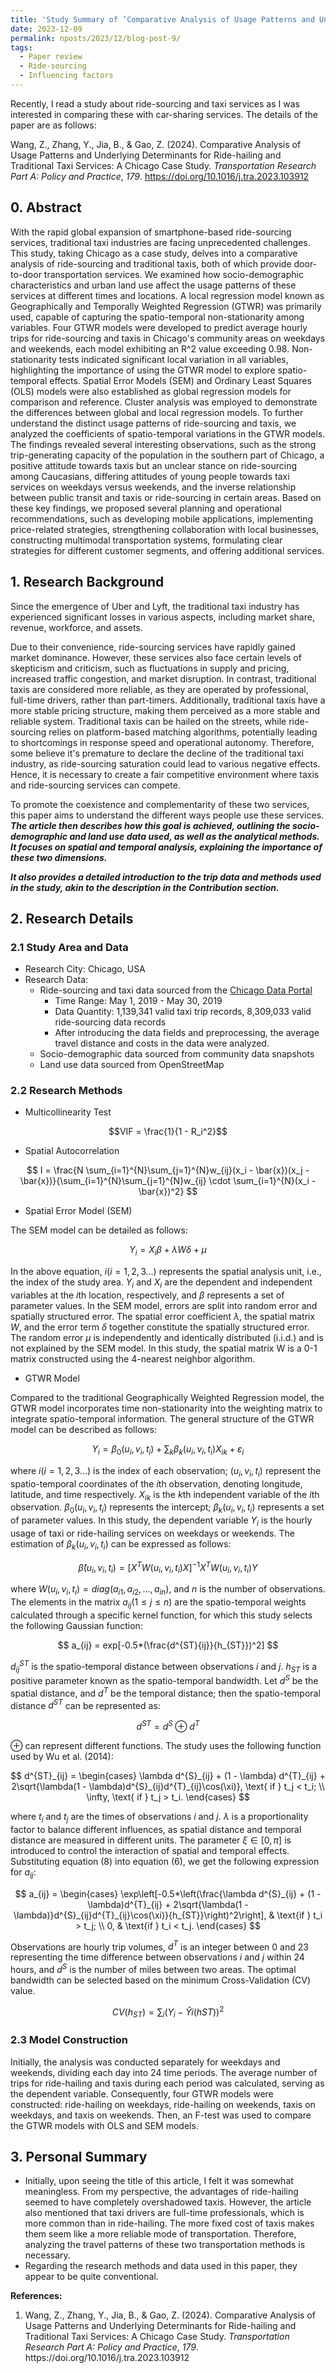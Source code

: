 ```yaml
---
title: 'Study Summary of ‘Comparative Analysis of Usage Patterns and Underlying  Determinants for Ride-hailing and Traditional Taxi Services: A  Chicago Case Study’'
date: 2023-12-09
permalink: nposts/2023/12/blog-post-9/
tags:
  - Paper review
  - Ride-sourcing
  - Influencing factors
---
```


Recently, I read a study about ride-sourcing and taxi services as I was interested in comparing these with car-sharing services. The details of the paper are as follows: <div class="csl-entry">Wang, Z., Zhang, Y., Jia, B., &#38; Gao, Z. (2024). Comparative Analysis of Usage Patterns and Underlying Determinants for Ride-hailing and Traditional Taxi Services: A Chicago Case Study. <i>Transportation Research Part A: Policy and Practice</i>, <i>179</i>. https://doi.org/10.1016/j.tra.2023.103912</div>

## 0. Abstract

With the rapid global expansion of smartphone-based ride-sourcing services, traditional taxi industries are facing unprecedented challenges. This study, taking Chicago as a case study, delves into a comparative analysis of ride-sourcing and traditional taxis, both of which provide door-to-door transportation services. We examined how socio-demographic characteristics and urban land use affect the usage patterns of these services at different times and locations. A local regression model known as Geographically and Temporally Weighted Regression (GTWR) was primarily used, capable of capturing the spatio-temporal non-stationarity among variables. Four GTWR models were developed to predict average hourly trips for ride-sourcing and taxis in Chicago's community areas on weekdays and weekends, each model exhibiting an R^2 value exceeding 0.98. Non-stationarity tests indicated significant local variation in all variables, highlighting the importance of using the GTWR model to explore spatio-temporal effects. Spatial Error Models (SEM) and Ordinary Least Squares (OLS) models were also established as global regression models for comparison and reference. Cluster analysis was employed to demonstrate the differences between global and local regression models. To further understand the distinct usage patterns of ride-sourcing and taxis, we analyzed the coefficients of spatio-temporal variations in the GTWR models. The findings revealed several interesting observations, such as the strong trip-generating capacity of the population in the southern part of Chicago, a positive attitude towards taxis but an unclear stance on ride-sourcing among Caucasians, differing attitudes of young people towards taxi services on weekdays versus weekends, and the inverse relationship between public transit and taxis or ride-sourcing in certain areas. Based on these key findings, we proposed several planning and operational recommendations, such as developing mobile applications, implementing price-related strategies, strengthening collaboration with local businesses, constructing multimodal transportation systems, formulating clear strategies for different customer segments, and offering additional services.


## 1. Research Background

Since the emergence of Uber and Lyft, the traditional taxi industry has experienced significant losses in various aspects, including market share, revenue, workforce, and assets.

Due to their convenience, ride-sourcing services have rapidly gained market dominance. However, these services also face certain levels of skepticism and criticism, such as fluctuations in supply and pricing, increased traffic congestion, and market disruption. In contrast, traditional taxis are considered more reliable, as they are operated by professional, full-time drivers, rather than part-timers. Additionally, traditional taxis have a more stable pricing structure, making them perceived as a more stable and reliable system. Traditional taxis can be hailed on the streets, while ride-sourcing relies on platform-based matching algorithms, potentially leading to shortcomings in response speed and operational autonomy. Therefore, some believe it's premature to declare the decline of the traditional taxi industry, as ride-sourcing saturation could lead to various negative effects. Hence, it is necessary to create a fair competitive environment where taxis and ride-sourcing services can compete.

To promote the coexistence and complementarity of these two services, this paper aims to understand the different ways people use these services. **<i>The article then describes how this goal is achieved, outlining the socio-demographic and land use data used, as well as the analytical methods. It focuses on spatial and temporal analysis, explaining the importance of these two dimensions.</i>** 

**<i>It also provides a detailed introduction to the trip data and methods used in the study, akin to the description in the Contribution section.</i>**


## 2. Research Details

### 2.1 Study Area and Data
+ Research City: Chicago, USA
+ Research Data:
  + Ride-sourcing and taxi data sourced from the [Chicago Data Portal](https://data.cityofchicago.org/)
    + Time Range: May 1, 2019 - May 30, 2019
    + Data Quantity: 1,139,341 valid taxi trip records, 8,309,033 valid ride-sourcing data records
    + After introducing the data fields and preprocessing, the average travel distance and costs in the data were analyzed.
  + Socio-demographic data sourced from community data snapshots
  + Land use data sourced from OpenStreetMap

### 2.2 Research Methods
+ Multicollinearity Test

$$VIF = \frac{1}{1 - R_i^2}$$

+ Spatial Autocorrelation

$$
I = \frac{N \sum_{i=1}^{N}\sum_{j=1}^{N}w_{ij}(x_i - \bar{x})(x_j - \bar{x})}{\sum_{i=1}^{N}\sum_{j=1}^{N}w_{ij} \cdot \sum_{i=1}^{N}(x_i - \bar{x})^2}
$$

+ Spatial Error Model (SEM)

The SEM model can be detailed as follows:

$$
Y_i = X_iβ + λW \delta + μ
$$

In the above equation, $i (i = 1, 2, 3...)$ represents the spatial analysis unit, i.e., the index of the study area. $Y_i$ and $X_i$ are the dependent and independent variables at the $i$th location, respectively, and $β$ represents a set of parameter values. In the SEM model, errors are split into random error and spatially structured error. The spatial error coefficient $λ$, the spatial matrix $W$, and the error term $\delta$ together constitute the spatially structured error. The random error $μ$ is independently and identically distributed (i.i.d.) and is not explained by the SEM model. In this study, the spatial matrix W is a 0-1 matrix constructed using the 4-nearest neighbor algorithm.


+ GTWR Model

Compared to the traditional Geographically Weighted Regression model, the GTWR model incorporates time non-stationarity into the weighting matrix to integrate spatio-temporal information. The general structure of the GTWR model can be described as follows:

$$
Y_i = β_0(u_i, v_i, t_i) + \sum_k β_k(u_i, v_i, t_i)X_{ik} + ε_i
$$

where $i(i = 1, 2, 3...)$ is the index of each observation; $(u_i, v_i, t_i)$ represent the spatio-temporal coordinates of the $i$th observation, denoting longitude, latitude, and time respectively. $X_{ik}$ is the $k$th independent variable of the $i$th observation. $β_0(u_i, v_i, t_i)$ represents the intercept; $β_k(u_i, v_i, t_i)$ represents a set of parameter values. In this study, the dependent variable $Y_i$ is the hourly usage of taxi or ride-hailing services on weekdays or weekends. The estimation of $β_k(u_i, v_i, t_i)$ can be expressed as follows:

$$
\hat{β}(u_i, v_i, t_i) = [X^T W(u_i, v_i, t_i)X]^{-1}X^T W(u_i, v_i, t_i)Y
$$

where $W(u_i, v_i, t_i) = diag(a_{i1}, a_{i2}, ..., a_{in})$, and $n$ is the number of observations. The elements in the matrix $a_{ij} (1 \leq j \leq n)$ are the spatio-temporal weights calculated through a specific kernel function, for which this study selects the following Gaussian function:

$$
a_{ij} = exp[-0.5*(\frac{d^{ST}{ij}}{h_{ST}})^2]
$$

$d^{ST}_{ij}$ is the spatio-temporal distance between observations $i$ and $j$. $h_{ST}$ is a positive parameter known as the spatio-temporal bandwidth. Let $d^S$ be the spatial distance, and $d^T$ be the temporal distance; then the spatio-temporal distance $d^{ST}$ can be represented as:

$$
d^{ST} = d^S \oplus d^T
$$

$\oplus$ can represent different functions. The study uses the following function used by Wu et al. (2014):

$$
d^{ST}_{ij} = \begin{cases}
  \lambda d^{S}_{ij} + (1 - \lambda) d^{T}_{ij} + 2\sqrt{\lambda(1 - \lambda)d^{S}_{ij}d^{T}_{ij}\cos(\xi)}, \text{ if } t_j < t_i; \\
  \infty, \text{ if } t_j > t_i.
\end{cases}
$$

where $t_i$ and $t_j$ are the times of observations $i$ and $j$. $\lambda$ is a proportionality factor to balance different influences, as spatial distance and temporal distance are measured in different units. The parameter $ξ ∈ [0,π]$ is introduced to control the interaction of spatial and temporal effects. Substituting equation (8) into equation (6), we get the following expression for $a_{ij}$:

$$
a_{ij} = \begin{cases} 
\exp\left[-0.5*\left(\frac{\lambda d^{S}_{ij} + (1 - \lambda)d^{T}_{ij} + 2\sqrt{\lambda(1 - \lambda)}d^{S}_{ij}d^{T}_{ij}\cos(\xi)}{h_{ST}}\right)^2\right], & \text{if } t_i > t_j; \\
0, & \text{if } t_i < t_j.
\end{cases}
$$

Observations are hourly trip volumes, $d^T$ is an integer between 0 and 23 representing the time difference between observations $i$ and $j$ within 24 hours, and $d^S$ is the number of miles between two areas. The optimal bandwidth can be selected based on the minimum Cross-Validation (CV) value.

$$
CV(h_{ST}) = \sum_i (Y_i - \hat{Y}i(h{ST}))^2
$$


### 2.3 Model Construction

Initially, the analysis was conducted separately for weekdays and weekends, dividing each day into 24 time periods. The average number of trips for ride-hailing and taxis during each period was calculated, serving as the dependent variable. Consequently, four GTWR models were constructed: ride-hailing on weekdays, ride-hailing on weekends, taxis on weekdays, and taxis on weekends. Then, an F-test was used to compare the GTWR models with OLS and SEM models.

## 3. Personal Summary
+ Initially, upon seeing the title of this article, I felt it was somewhat meaningless. From my perspective, the advantages of ride-hailing seemed to have completely overshadowed taxis. However, the article also mentioned that taxi drivers are full-time professionals, which is more common than in ride-hailing. The more fixed cost of taxis makes them seem like a more reliable mode of transportation. Therefore, analyzing the travel patterns of these two transportation methods is necessary.
+ Regarding the research methods and data used in this paper, they appear to be quite conventional.

**References:**
1. <div class="csl-entry">Wang, Z., Zhang, Y., Jia, B., & Gao, Z. (2024). Comparative Analysis of Usage Patterns and Underlying Determinants for Ride-hailing and Traditional Taxi Services: A Chicago Case Study. <i>Transportation Research Part A: Policy and Practice</i>, <i>179</i>. https://doi.org/10.1016/j.tra.2023.103912</div>
